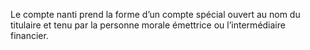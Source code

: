 Le compte nanti prend la forme d’un compte spécial ouvert au nom du titulaire et
tenu par la personne morale émettrice ou l’intermédiaire financier.